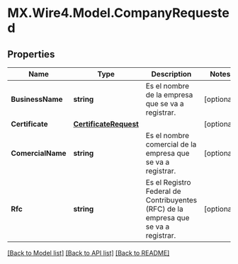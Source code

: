 # MX.Wire4.Model.CompanyRequested
## Properties

Name | Type | Description | Notes
------------ | ------------- | ------------- | -------------
**BusinessName** | **string** | Es el nombre de la empresa que se va a registrar. | [optional] 
**Certificate** | [**CertificateRequest**](CertificateRequest.md) |  | [optional] 
**ComercialName** | **string** | Es el nombre comercial de la empresa que se va a registrar. | [optional] 
**Rfc** | **string** | Es el Registro Federal de Contribuyentes (RFC) de la empresa que se va a registrar. | [optional] 

[[Back to Model list]](../README.md#documentation-for-models) [[Back to API list]](../README.md#documentation-for-api-endpoints) [[Back to README]](../README.md)

